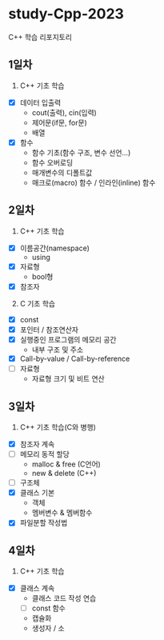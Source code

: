 # study-Cpp-2023
C++ 학습 리포지토리

## 1일차
1. C++ 기초 학습
  - [x] 데이터 입출력     
    - cout(출력), cin(입력)
    - 제어문(if문, for문)
    - 배열
  - [x] 함수
    - 함수 기초(함수 구조, 변수 선언...)
    - 함수 오버로딩
    - 매개변수의 디폴트값
    - 매크로(macro) 함수 / 인라인(inline) 함수

## 2일차
1. C++ 기초 학습
  - [x] 이름공간(namespace)
    - using
  - [x] 자료형
    - bool형 
  - [x] 참조자

2. C 기초 학습
  - [x] const
  - [x] 포인터 / 참조연산자
  - [x] 실행중인 프로그램의 메모리 공간
    - 내부 구조 및 주소
  - [x] Call-by-value / Call-by-reference  
  - [ ] 자료형
    - 자료형 크기 및 비트 연산

## 3일차
1. C++ 기초 학습(C와 병행)
  - [x] 참조자 계속
  - [ ] 메모리 동적 할당
      - malloc & free (C언어)
      - new & delete (C++)
  - [ ] 구조체
  - [x] 클래스 기본
    - 객체
    - 멤버변수 & 멤버함수
  - [x] 파일분할 작성법

## 4일차
1. C++ 기초 학습
  - [x] 클래스 계속
    - 클래스 코드 작성 연습
    - [ ] const 함수
    - 캡슐화
    - 생성자 / 소
